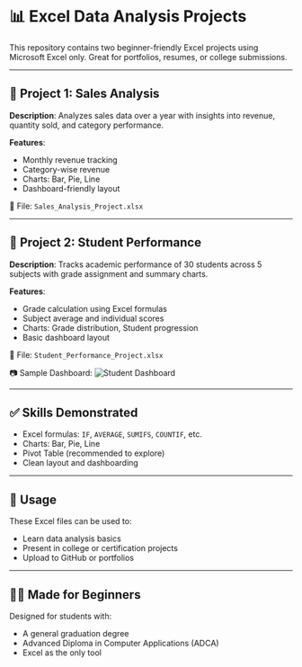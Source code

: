 # 📊 Excel Data Analysis Projects

This repository contains two beginner-friendly Excel projects using Microsoft Excel only. Great for portfolios, resumes, or college submissions.

---

## 📁 Project 1: Sales Analysis
**Description**: Analyzes sales data over a year with insights into revenue, quantity sold, and category performance.

**Features**:
- Monthly revenue tracking
- Category-wise revenue
- Charts: Bar, Pie, Line
- Dashboard-friendly layout

📄 File: `Sales_Analysis_Project.xlsx`

---

## 📁 Project 2: Student Performance
**Description**: Tracks academic performance of 30 students across 5 subjects with grade assignment and summary charts.

**Features**:
- Grade calculation using Excel formulas
- Subject average and individual scores
- Charts: Grade distribution, Student progression
- Basic dashboard layout

📄 File: `Student_Performance_Project.xlsx`

📷 Sample Dashboard:
![Student Dashboard](Download/Student_Dashboard_Screenshot.png)

---

## ✅ Skills Demonstrated
- Excel formulas: `IF`, `AVERAGE`, `SUMIFS`, `COUNTIF`, etc.
- Charts: Bar, Pie, Line
- Pivot Table (recommended to explore)
- Clean layout and dashboarding

---

## 🔗 Usage
These Excel files can be used to:
- Learn data analysis basics
- Present in college or certification projects
- Upload to GitHub or portfolios

---

## 👨‍💻 Made for Beginners
Designed for students with:
- A general graduation degree
- Advanced Diploma in Computer Applications (ADCA)
- Excel as the only tool
